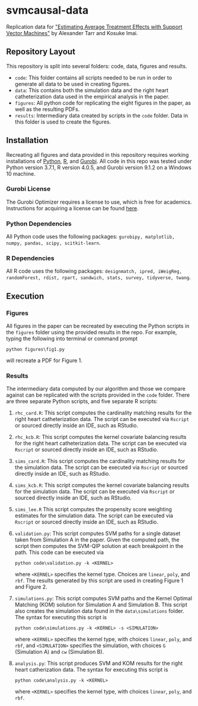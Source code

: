 # svmcausal-data
Replication data for ["Estimating Average Treatment Effects with Support Vector Machines"](https://arxiv.org/abs/2102.11926) by Alexander Tarr and Kosuke Imai.

## Repository Layout
This repository is split into several folders: code, data, figures and results.

- ``code``: This folder contains all scripts needed to be run in order to generate all data to be used in creating figures.
- ``data``: This contains both the simulation data and the right heart catheterization data used in the empirical analysis in the paper.
- ``figures``: All python code for replicating the eight figures in the paper, as well as the resulting PDFs.
- ``results``: Intermediary data created by scripts in the ``code`` folder. Data in this folder is used to create the figures.

## Installation
Recreating all figures and data provided in this repository requires working installations of [Python](https://www.python.org/downloads/), [R](https://cran.r-project.org/src/base/R-4/), and [Gurobi](https://www.gurobi.com/downloads/). All code in this repo was tested under Python version 3.7.1, R version 4.0.5, and Gurobi version 9.1.2 on a Windows 10 machine.

### Gurobi License
The Gurobi Optimizer requires a license to use, which is free for academics. Instructions for acquiring a license can be found [here](https://www.gurobi.com/academia/academic-program-and-licenses/).

### Python Dependencies
All Python code uses the following packages: ``gurobipy, matplotlib, numpy, pandas, scipy, scitkit-learn``.

### R Dependencies
All R code uses the following packages: ``designmatch, ipred, iWeigReg, randomForest, rdist, rpart, sandwich, stats, survey, tidyverse, twang``.

## Execution

### Figures
All figures in the paper can be recreated by executing the Python scripts in the ``figures`` folder using the provided results in the repo. For example, typing the following into terminal or command prompt

    python figures\fig1.py
  
will recreate a PDF for Figure 1.

### Results
The intermediary data computed by our algorithm and those we compare against can be replicated with the scripts provided in the ``code`` folder. There are three separate Python scripts, and five separate R scripts:

1. ``rhc_card.R``: This script computes the cardinality matching results for the right heart catheterization data. The script can be executed via ``Rscript`` or sourced directly inside an IDE, such as RStudio.

2. ``rhc_kcb.R``: This script computes the kernel covariate balancing results for the right heart catheterization data. The script can be executed via ``Rscript`` or sourced directly inside an IDE, such as RStudio.

3. ``sims_card.R``: This script computes the cardinality matching results for the simulation data. The script can be executed via ``Rscript`` or sourced directly inside an IDE, such as RStudio.

4. ``sims_kcb.R``: This script computes the kernel covariate balancing results for the simulation data. The script can be executed via ``Rscript`` or sourced directly inside an IDE, such as RStudio.

5. ``sims_lee.R`` This script computes the propensity score weighting estimates for the simulation data. The script can be executed via ``Rscript`` or sourced directly inside an IDE, such as RStudio.

6. ``validation.py``: This script computes SVM paths for a single dataset taken from Simulation A in the paper. Given the computed path, the script then computes the SVM-QIP solution at each breakpoint in the path. This code can be executed via

       python code\validation.py -k <KERNEL>

    where ``<KERNEL>`` specifies the kernel type. Choices are ``linear``, ``poly``, and ``rbf``. The results generated by this script are used in creating Figure 1 and Figure 2.
    
7. ``simulations.py``: This script computes SVM paths and the Kernel Optimal Matching (KOM) solution for Simulation A and Simulation B. This script also creates the simulation data found in the ``data\simulations`` folder. The syntax for executing this script is
    
       python code\simulations.py -k <KERNEL> -s <SIMULATION>
    
    where ``<KERNEL>`` specifies the kernel type, with choices ``linear``, ``poly``, and ``rbf``, and ``<SIMULATION>`` specifies the simulation, with choices ``G`` (Simulation A) and ``cw`` (Simulation B).

8. ``analysis.py``: This script produces SVM and KOM results for the right heart catherization data. The syntax for executing this script is

       python code\analysis.py -k <KERNEL>
    
    where ``<KERNEL>`` specifies the kernel type, with choices ``linear``, ``poly``, and ``rbf``.
